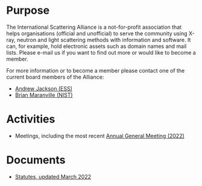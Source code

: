 # Purpose

The International Scattering Alliance is a not-for-profit association that helps organisations (official and unofficial) to serve the community using X-ray, neutron and light scattering methods with information and software. It can, for example, hold electronic assets such as domain names and mail lists. Please e-mail us if you want to find out more or would like to become a member.

For more information or to become a member please contact one of the current board members of the Alliance:
* [Andrew Jackson (ESS)](mailto:andrew.jackson@ess.eu)
* [Brian Maranville (NIST)](mailto:brian.maranville@nist.gov)

# Activities
* Meetings, including the most recent [Annual General Meeting (2022)](meetings/AGM_2022)

# Documents
* [Statutes, updated March 2022](documents/Statutes%20of%20The%20International%20Scattering%20Alliance_Rev_March2022.pdf)
